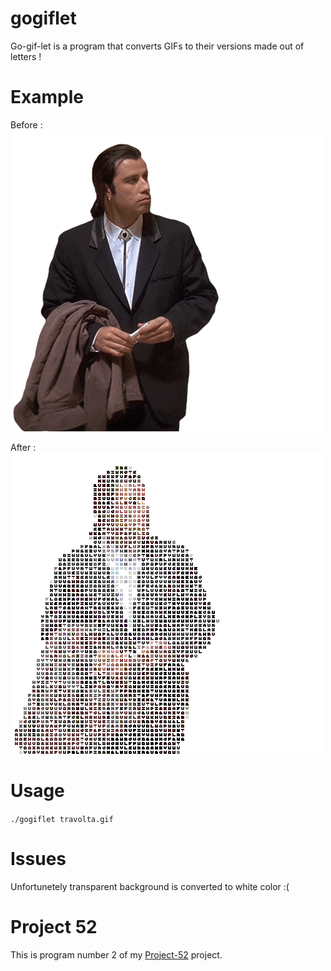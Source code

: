 # gogiflet
Go-gif-let is a program that converts GIFs to their versions made out of letters !

# Example 

Before :
![](https://github.com/TheMacies/gogiflet/blob/master/example/travolta.gif)

After : 
![](https://github.com/TheMacies/gogiflet/blob/master/example/travolta_letterized.gif)

# Usage

 ``./gogiflet travolta.gif``

# Issues 

Unfortunetely transparent background is converted to white color :(

# Project 52
This is program number 2 of my [Project-52](https://github.com/TheMacies/Project-52) project.
